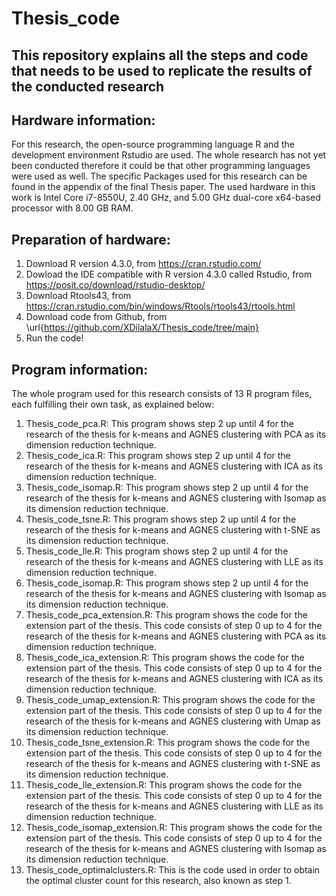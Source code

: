 # Thesis_code
This repository explains all the steps and code that needs to be used to replicate the results of the conducted research
-----------------------------------------------------------------------------------------------------------------
Hardware information: 
-----------------------------------------------------------------------------------------------------------------
For this research, the open-source programming language R and the development environment Rstudio are used. The whole research has not yet been conducted therefore it could be that other programming languages were used as well. The specific Packages used for this research can be found in the appendix of the final Thesis paper. The used hardware in this work is Intel Core i7-8550U, 2.40 GHz, and 5.00 GHz dual-core x64-based processor with 8.00 GB RAM. 

Preparation of hardware: 
-----------------------------------------------------------------------------------------------------------------
1. Download R version 4.3.0, from https://cran.rstudio.com/
2. Dowload the IDE compatible with R version 4.3.0 called Rstudio, from https://posit.co/download/rstudio-desktop/
3. Download Rtools43, from https://cran.rstudio.com/bin/windows/Rtools/rtools43/rtools.html
4. Download code from Github, from \url{https://github.com/XDilalaX/Thesis_code/tree/main}
5. Run the code!

Program information: 
-----------------------------------------------------------------------------------------------------------------
The whole program used for this research consists of 13 R program files, each fulfilling their own task, as explained below: 

1.  Thesis_code_pca.R: This program shows step 2 up until 4 for the research of the thesis for k-means and AGNES clustering with PCA as its dimension reduction technique. 
2. Thesis_code_ica.R: This program shows step 2 up until 4 for the research of the thesis for k-means and AGNES clustering with ICA as its dimension reduction technique.
3. Thesis_code_isomap.R: This program shows step 2 up until 4 for the research of the thesis for k-means and AGNES clustering with Isomap as its dimension reduction technique.
4. Thesis_code_tsne.R: This program shows step 2 up until 4 for the research of the thesis for k-means and AGNES clustering with t-SNE as its dimension reduction technique. 
5. Thesis_code_lle.R: This program shows step 2 up until 4 for the research of the thesis for k-means and AGNES clustering with LLE as its dimension reduction technique. 
6. Thesis_code_isomap.R: This program shows step 2 up until 4 for the research of the thesis for k-means and AGNES clustering with Isomap as its dimension reduction technique.
7. Thesis_code_pca_extension.R: This program shows the code for the extension part of the thesis. This code consists of step 0 up to 4 for the research of the thesis for k-means and AGNES clustering with PCA as its dimension reduction technique. 
8. Thesis_code_ica_extension.R: This program shows the code for the extension part of the thesis. This code consists of step 0 up to 4 for the research of the thesis for k-means and AGNES clustering with ICA as its dimension reduction technique. 
9. Thesis_code_umap_extension.R: This program shows the code for the extension part of the thesis. This code consists of step 0 up to 4 for the research of the thesis for k-means and AGNES clustering with Umap as its dimension reduction technique.
10. Thesis_code_tsne_extension.R: This program shows the code for the extension part of the thesis. This code consists of step 0 up to 4 for the research of the thesis for k-means and AGNES clustering with t-SNE as its dimension reduction technique.
11. Thesis_code_lle_extension.R: This program shows the code for the extension part of the thesis. This code consists of step 0 up to 4 for the research of the thesis for k-means and AGNES clustering with LLE as its dimension reduction technique.
12. Thesis_code_isomap_extension.R: This program shows the code for the extension part of the thesis. This code consists of step 0 up to 4 for the research of the thesis for k-means and AGNES clustering with Isomap as its dimension reduction technique.
13. Thesis_code_optimalclusters.R: This is the code used in order to obtain the optimal cluster count for this research, also known as step 1. 
